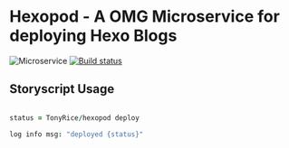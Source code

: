 # Hexopod - A OMG Microservice for deploying Hexo Blogs

![Microservice](https://img.shields.io/badge/microservice-ready-brightgreen.svg?style=for-the-badge)
[![Build status](https://img.shields.io/travis/com/microservices/node/master.svg?style=for-the-badge)](https://travis-ci.com/microservices/node)

Storyscript Usage
-----

```coffee

status = TonyRice/hexopod deploy

log info msg: "deployed {status}"

```
